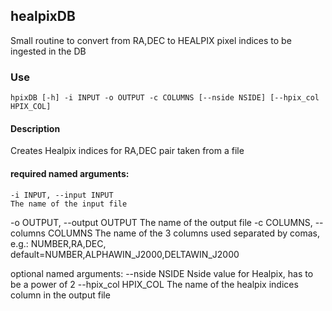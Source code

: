 ## healpixDB

Small routine to convert from RA,DEC to HEALPIX pixel indices to
be ingested in the DB

### Use

    hpixDB [-h] -i INPUT -o OUTPUT -c COLUMNS [--nside NSIDE] [--hpix_col HPIX_COL]

#### Description

Creates Healpix indices for RA,DEC pair taken from a file

#### required named arguments:

    -i INPUT, --input INPUT 
    The name of the input file

  -o OUTPUT, --output OUTPUT
                        The name of the output file
  -c COLUMNS, --columns COLUMNS
                        The name of the 3 columns used separated by comas,
                        e.g.: NUMBER,RA,DEC,
                        default=NUMBER,ALPHAWIN_J2000,DELTAWIN_J2000

optional named arguments:
  --nside NSIDE         Nside value for Healpix, has to be a power of 2
  --hpix_col HPIX_COL   The name of the healpix indices column in the output file
